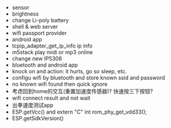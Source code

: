 * sensor
* brightness
* change Li-poly battery
* shell & web server
* wifi passport provider
* android app
* tcpip_adapter_get_ip_info ip info
* m5stack play midi or mp3 online
* change new IP5306
* bluetooth and android app
* knock on and action: it hurts, go so sleep, etc.
* configu wifi by bluetooth and store known ssid and password
* no known wifi found then quick ignore
* 考虑回到home的交互(重置加速度传感器)? 快速按三下按钮?
* wifi connect result and not wait
* 出拳速度测试app
* ESP.getVcc() and extern "C" int rom_phy_get_vdd33();
* ESP.getSdkVersion()